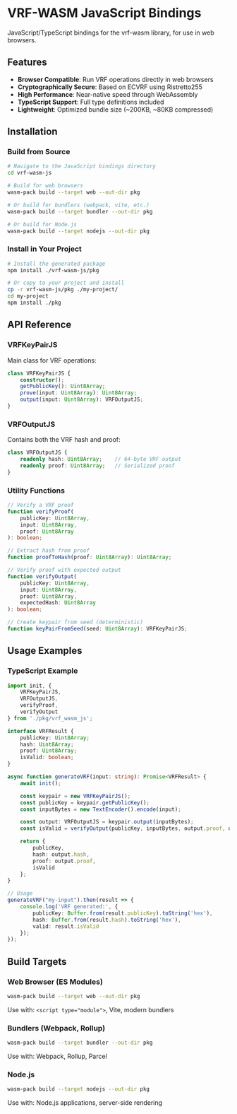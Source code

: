 # VRF-WASM JavaScript Bindings

JavaScript/TypeScript bindings for the vrf-wasm library, for use in web browsers.

## Features

- **Browser Compatible**: Run VRF operations directly in web browsers
- **Cryptographically Secure**: Based on ECVRF using Ristretto255
- **High Performance**: Near-native speed through WebAssembly
- **TypeScript Support**: Full type definitions included
- **Lightweight**: Optimized bundle size (~200KB, ~80KB compressed)

## Installation

### Build from Source

```bash
# Navigate to the JavaScript bindings directory
cd vrf-wasm-js

# Build for web browsers
wasm-pack build --target web --out-dir pkg

# Or build for bundlers (webpack, vite, etc.)
wasm-pack build --target bundler --out-dir pkg

# Or build for Node.js
wasm-pack build --target nodejs --out-dir pkg
```

### Install in Your Project

```bash
# Install the generated package
npm install ./vrf-wasm-js/pkg

# Or copy to your project and install
cp -r vrf-wasm-js/pkg ./my-project/
cd my-project
npm install ./pkg
```

## API Reference

### VRFKeyPairJS

Main class for VRF operations:

```typescript
class VRFKeyPairJS {
    constructor();
    getPublicKey(): Uint8Array;
    prove(input: Uint8Array): Uint8Array;
    output(input: Uint8Array): VRFOutputJS;
}
```

### VRFOutputJS

Contains both the VRF hash and proof:

```typescript
class VRFOutputJS {
    readonly hash: Uint8Array;    // 64-byte VRF output
    readonly proof: Uint8Array;   // Serialized proof
}
```

### Utility Functions

```typescript
// Verify a VRF proof
function verifyProof(
    publicKey: Uint8Array,
    input: Uint8Array,
    proof: Uint8Array
): boolean;

// Extract hash from proof
function proofToHash(proof: Uint8Array): Uint8Array;

// Verify proof with expected output
function verifyOutput(
    publicKey: Uint8Array,
    input: Uint8Array,
    proof: Uint8Array,
    expectedHash: Uint8Array
): boolean;

// Create keypair from seed (deterministic)
function keyPairFromSeed(seed: Uint8Array): VRFKeyPairJS;
```

## Usage Examples

### TypeScript Example

```typescript
import init, {
    VRFKeyPairJS,
    VRFOutputJS,
    verifyProof,
    verifyOutput
} from './pkg/vrf_wasm_js';

interface VRFResult {
    publicKey: Uint8Array;
    hash: Uint8Array;
    proof: Uint8Array;
    isValid: boolean;
}

async function generateVRF(input: string): Promise<VRFResult> {
    await init();

    const keypair = new VRFKeyPairJS();
    const publicKey = keypair.getPublicKey();
    const inputBytes = new TextEncoder().encode(input);

    const output: VRFOutputJS = keypair.output(inputBytes);
    const isValid = verifyOutput(publicKey, inputBytes, output.proof, output.hash);

    return {
        publicKey,
        hash: output.hash,
        proof: output.proof,
        isValid
    };
}

// Usage
generateVRF("my-input").then(result => {
    console.log('VRF generated:', {
        publicKey: Buffer.from(result.publicKey).toString('hex'),
        hash: Buffer.from(result.hash).toString('hex'),
        valid: result.isValid
    });
});
```


## Build Targets

### Web Browser (ES Modules)
```bash
wasm-pack build --target web --out-dir pkg
```
Use with: `<script type="module">`, Vite, modern bundlers

### Bundlers (Webpack, Rollup)
```bash
wasm-pack build --target bundler --out-dir pkg
```
Use with: Webpack, Rollup, Parcel

### Node.js
```bash
wasm-pack build --target nodejs --out-dir pkg
```
Use with: Node.js applications, server-side rendering


